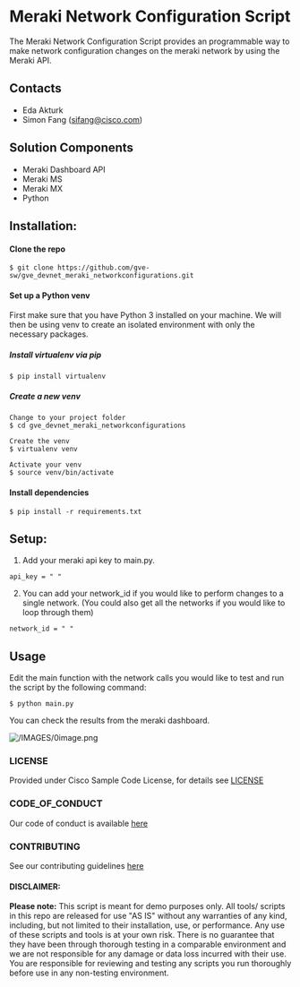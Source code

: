 # Meraki Network Configuration Script 

The Meraki Network Configuration Script provides an programmable way to make network configuration changes on the meraki network by using the Meraki API. 

## Contacts
* Eda Akturk 
* Simon Fang (sifang@cisco.com)

## Solution Components
* Meraki Dashboard API
* Meraki MS  
* Meraki MX
* Python 

## Installation:

#### Clone the repo
```
$ git clone https://github.com/gve-sw/gve_devnet_meraki_networkconfigurations.git
```

#### Set up a Python venv
First make sure that you have Python 3 installed on your machine. We will then be using venv to create 
an isolated environment with only the necessary packages.

##### Install virtualenv via pip
```
$ pip install virtualenv
```

##### Create a new venv
```
Change to your project folder
$ cd gve_devnet_meraki_networkconfigurations

Create the venv
$ virtualenv venv

Activate your venv
$ source venv/bin/activate
```

#### Install dependencies
```
$ pip install -r requirements.txt
```

## Setup:

1. Add your meraki api key to main.py. 
```
api_key = " "
```

2. You can add your network_id if you would like to perform changes to a single network. (You could also get all the networks if you would like to loop through them)
```
network_id = " "
```

## Usage

Edit the main function with the network calls you would like to test and run the script by the following command:


    $ python main.py


You can check the results from the meraki dashboard. 

![/IMAGES/0image.png](/IMAGES/0image.png)

### LICENSE

Provided under Cisco Sample Code License, for details see [LICENSE](LICENSE.md)

### CODE_OF_CONDUCT

Our code of conduct is available [here](CODE_OF_CONDUCT.md)

### CONTRIBUTING

See our contributing guidelines [here](CONTRIBUTING.md)

#### DISCLAIMER:
<b>Please note:</b> This script is meant for demo purposes only. All tools/ scripts in this repo are released for use "AS IS" without any warranties of any kind, including, but not limited to their installation, use, or performance. Any use of these scripts and tools is at your own risk. There is no guarantee that they have been through thorough testing in a comparable environment and we are not responsible for any damage or data loss incurred with their use.
You are responsible for reviewing and testing any scripts you run thoroughly before use in any non-testing environment.
